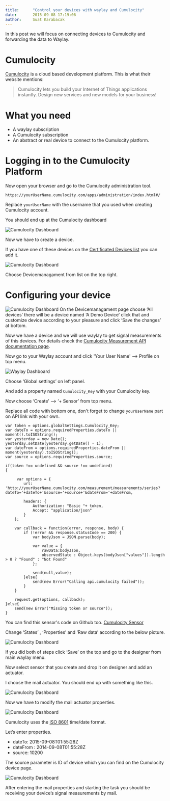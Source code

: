 ```yaml
---
title:      "Control your devices with waylay and Cumulocity"
date:       2015-09-08 17:19:06
author:     Suat Karabacak 
---
```

In this post we will focus on connecting devices to Cumulocity and forwarding the data to Waylay.

# Cumulocity

[Cumulocity](http://cumulocity.com) is a cloud based development platform. This is what their website mentions:

> Cumulocity lets you build your Internet of Things applications instantly. Design new services and new models for your business!

# What you need

* A waylay subscription
* A Cumulocity subscription
* An abstract or real device to connect to the Cumulocity platform.

# Logging in to the Cumulocity Platform

Now open your browser and go to the Cumulocity administration tool.

`https://yourUserName.cumulocity.com/apps/administration/index.html#/`

Replace `yourUserName` with the username that you used when creating Cumulocity account.

You should end up at the Cumulocity dashboard

![Cumulocity Dashboard](https://waylayio.github.io/assets/images/cumulocity_dashboard.png)

Now we have to create a device.

If you have one of these devices on the [Certificated Devices list](https://www.cumulocity.com/dev-center/) you can add it.

![Cumulocity Dashboard](https://waylayio.github.io/assets/images/cumulocity_dashboard2.png)

Choose Devicemanagament from list on the top right.

# Configuring your device

![Cumulocity Dashboard](https://waylayio.github.io/assets/images/cumulocity_device.png)
On the Devicemanagament page choose ‘All devices’ there will be a device named ‘A Demo Device’ click that and customize device according to your pleasure and click ‘Save the changes’ at bottom.

Now we have a device and we will use waylay to get signal measurements of this devices.
For details check the [Cumulocity Measurement API documentation page](http://www.cumulocity.com/guides/reference/measurements/).

Now go to your Waylay account and click 'Your User Name' --> Profile on top menu.

![Waylay Dashboard](https://waylayio.github.io/assets/images/cumulocity_waylay.png)

Choose ‘Global settings’ on left panel.

And add a property named `Cumulocity_Key` with your Cumulocity key.

Now choose ‘Create’ --> ‘+ Sensor’ from top menu.

Replace all code with bottom one, don't forget to change `yourUserName` part on API link with your own.

```
var token = options.globalSettings.Cumulocity_Key;
var dateTo = options.requiredProperties.dateTo || moment().toISOString();
var yesterday = new Date();
yesterday.setDate(yesterday.getDate() - 1);
var dateFrom = options.requiredProperties.dateFrom || moment(yesterday).toISOString();
var source = options.requiredProperties.source;

if(token !== undefined && source !== undefined)
{

     var options = {
        url: 'http://yourUserName.cumulocity.com/measurement/measurements/series?dateTo='+dateTo+'&source='+source+'&dateFrom='+dateFrom,

        headers: {
            Authorization: "Basic "+ token,
            Accept: "application/json"
        }
    };

    var callback = function(error, response, body) {
        if (!error && response.statusCode == 200) {
            var bodyJson = JSON.parse(body);

            var value = {
                rawData:bodyJson,
                observedState : Object.keys(bodyJson["values"]).length > 0 ? "Found" : "Not Found"
            };

            send(null,value);
        }else{
            send(new Error("Calling api.cumulocity failed"));
        }
    }

    request.get(options, callback);
}else{
    send(new Error("Missing token or source"));
}
```

You can find this sensor's code on Github too. [Cumulocity Sensor](https://github.com/waylayio/Sensors/blob/master/cumulocityGetMeasurements)

Change ‘States’ , ‘Properties’ and ‘Raw data’ according to the below picture.

![Cumulocity Dashboard](https://waylayio.github.io/assets/images/cumulocity_options.png)

If you did both of steps click ‘Save’ on the top and go to the designer from main waylay menu.

Now select sensor that you create and drop it on designer and add an actuator.

I choose the mail actuator. You should end up with something like this.

![Cumulocity Dashboard](https://waylayio.github.io/assets/images/cumulocity_sensor.png)

Now we have to modify the mail actuator properties.

![Cumulocity Dashboard](https://waylayio.github.io/assets/images/cumulocity_properties.png)

Cumulocity uses the [ISO 8601](https://en.wikipedia.org/wiki/ISO_8601) time/date format.

Let’s enter properties.

* dateTo: 2015-09-08T01:55:28Z
* dateFrom : 2014-09-08T01:55:28Z
* source: 10200

The source parameter is ID of device which you can find on the Cumulocity device page.

![Cumulocity Dashboard](https://waylayio.github.io/assets/images/cumulocity_deviceID.png)

After entering the mail properties and starting the task you should be receiving your device’s signal measurements by mail.
